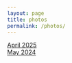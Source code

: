 ```yaml
---
layout: page
title: photos
permalink: /photos/
---
```

[April 2025](https://photos.app.goo.gl/W15CwpwiXwf5hdyWA)  
[May 2024](https://photos.app.goo.gl/xeukSEsBGkThSxnG8)  
